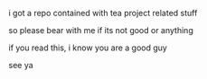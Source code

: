 i got a repo contained with tea project related stuff

so please bear with me if its not good or anything

if you read this, i know you are a good guy

see ya
